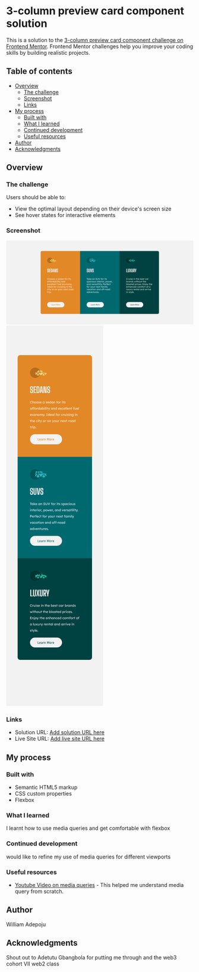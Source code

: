 # 3-column preview card component solution
This is a solution to the [3-column preview card component challenge on Frontend Mentor](https://www.frontendmentor.io/challenges/3column-preview-card-component-pH92eAR2-). Frontend Mentor challenges help you improve your coding skills by building realistic projects. 

## Table of contents

- [Overview](#overview)
  - [The challenge](#the-challenge)
  - [Screenshot](#screenshot)
  - [Links](#links)
- [My process](#my-process)
  - [Built with](#built-with)
  - [What I learned](#what-i-learned)
  - [Continued development](#continued-development)
  - [Useful resources](#useful-resources)
- [Author](#author)
- [Acknowledgments](#acknowledgments)


## Overview

### The challenge

Users should be able to:

- View the optimal layout depending on their device's screen size
- See hover states for interactive elements

### Screenshot

![](./images/Screenshot%202022-08-06%20at%2002-08-26%203-column%20preview.png)
![](./images/Screen%20Shot%202022-08-06%20at%2002.12.14.png)


### Links

- Solution URL: [Add solution URL here](https://your-solution-url.com)
- Live Site URL: [Add live site URL here](https://your-live-site-url.com)

## My process

### Built with

- Semantic HTML5 markup
- CSS custom properties
- Flexbox


### What I learned

I learnt how to use media queries and get comfortable with flexbox


### Continued development

would like to refine my use of media queries for different viewports


### Useful resources

- [Youtube Video on media queries](https://www.youtube.com/watch?v=j1AhSWFcZpg) - This helped me understand media query from scratch.


## Author
 William Adepoju


## Acknowledgments

Shout out to Adetutu Gbangbola for putting me through and the web3 cohort VII web2 class
